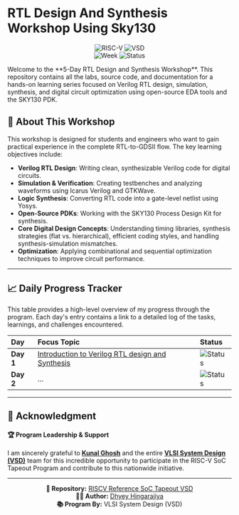 # RTL Design And Synthesis Workshop Using Sky130

<div align="center">

![RISC-V](https://img.shields.io/badge/RISC--V-SoC%20Tapeout-blue?style=for-the-badge&logo=riscv)
![VSD](https://img.shields.io/badge/VSDIAT-Program-orange?style=for-the-badge)
<br>
![Week](https://img.shields.io/badge/Week-1-orange?style=for-the-badge)
![Status](https://img.shields.io/badge/Status-Pending-lightgrey?style=for-the-badge)


</div>
Welcome to the **5-Day RTL Design and Synthesis Workshop**. This repository contains all the labs, source code, and documentation for a hands-on learning series focused on Verilog RTL design, simulation, synthesis, and digital circuit optimization using open-source EDA tools and the SKY130 PDK.

## 🎯 About This Workshop

This workshop is designed for students and engineers who want to gain practical experience in the complete RTL-to-GDSII flow. The key learning objectives include:

- **Verilog RTL Design**: Writing clean, synthesizable Verilog code for digital circuits.
- **Simulation & Verification**: Creating testbenches and analyzing waveforms using Icarus Verilog and GTKWave.
- **Logic Synthesis**: Converting RTL code into a gate-level netlist using Yosys.
- **Open-Source PDKs**: Working with the SKY130 Process Design Kit for synthesis.
- **Core Digital Design Concepts**: Understanding timing libraries, synthesis strategies (flat vs. hierarchical), efficient coding styles, and handling synthesis-simulation mismatches.
- **Optimization**: Applying combinational and sequential optimization techniques to improve circuit performance.

---

## 📈 Daily Progress Tracker

This table provides a high-level overview of my progress through the program. Each day's entry contains a link to a detailed log of the tasks, learnings, and challenges encountered.

| Day | Focus Topic | Status |
| :--- | :--- | :--- |
| **Day 1** | [Introduction to Verilog RTL design and Synthesis](./Day1) | ![Status](https://img.shields.io/badge/Status-Complete-brightgreen?style=for-the-badge) |
| **Day 2** | ... | ![Status](https://img.shields.io/badge/Status-Pending-lightgrey?style=for-the-badge) |

---
## 🙏 Acknowledgment

#### 🏆 Program Leadership & Support

I am sincerely grateful to [**Kunal Ghosh**](https://github.com/kunalg123) and the entire  **[VLSI System Design (VSD)](https://vsdiat.vlsisystemdesign.com/)** team for this incredible opportunity to participate in the RISC-V SoC Tapeout Program and contribute to this nationwide initiative.

---
<div align="center">

**📂 Repository:** [RISCV Reference SoC Tapeout VSD](https://github.com/dhyey-hingarajiya/RISCV-Reference-SoC-Tapeout-VSD) <br>
**👨‍💻 Author:** [Dhyey Hingarajiya](https://github.com/dhyey-hingarajiya)  <br>
**📚 Program By:** VLSI System Design (VSD)

</div>
